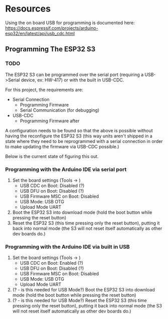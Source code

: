 # Resources #

Using the on board USB for programming is documented here: https://docs.espressif.com/projects/arduino-esp32/en/latest/api/usb_cdc.html

## Programming The ESP32 S3 ##

### TODO ###

The ESP32 S3 can be programmed over the serial port (requiring a USB->Serial device, ex: HW-417) or with the built in USB-CDC.

For this project, the requirements are:

- Serial Connection
  - Programming Firmware
  - Serial Communication (for debugging)
- USB-CDC
  - Programming Firmware after 

A configuration needs to be found so that the above is possible without having the reconfigure the ESP32 S3 (this way units aren't shipped in a state where they need to be reprogrammed with a serial connection in order to make updating the firmware via USB-CDC possible.)

Below is the current state of figuring this out.

### Programming with the Arduino IDE via serial port ###
1. Set the board settings (Tools -> )
    - USB CDC on Boot: Disabled (?)
    - USB DFU on Boot: Disabled (?)
    - USB Firmware MSC on Boot: Disabled
    - USB Mode: USB OTG
    - Upload Mode UART
2. Boot the ESP32 S3 into download mode (hold the boot button while pressing the reset button)
3. Reset the ESP32 S3 (this time pressing only the reset button), putting it back into normal mode (the S3 will not reset itself automatically as other dev boards do.)

### Programming with the Arduino IDE via built in USB ###

1. Set the board settings (Tools -> )
    - USB CDC on Boot: Enabled (?)
    - USB DFU on Boot: Disabled (?)
    - USB Firmware MSC on Boot: Disabled
    - USB Mode: USB OTG
    - Upload Mode UART
2. (? - is this needed for USB Mode?) Boot the ESP32 S3 into download mode (hold the boot button while pressing the reset button)
3. (? - is this needed for USB Mode?) Reset the ESP32 S3 (this time pressing only the reset button), putting it back into normal mode (the S3 will not reset itself automatically as other dev boards do.)
